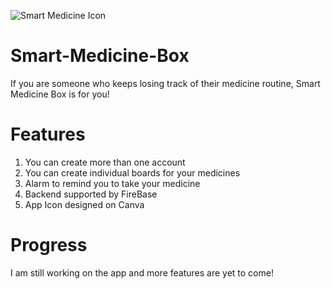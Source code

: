 ![Smart Medicine Icon](https://github.com/sakxshi/Smart-Medicine-Box/assets/111812378/c2b0f169-70ac-4d15-b3fc-05f4feab60f9)

# Smart-Medicine-Box

If you are someone who keeps losing track of their medicine routine, Smart Medicine Box is for you! 


# Features
1. You can create more than one account
2. You can create individual boards for your medicines
3. Alarm to remind you to take your medicine
4. Backend supported by FireBase
5. App Icon designed on Canva

# Progress
I am still working on the app and more features are yet to come!
